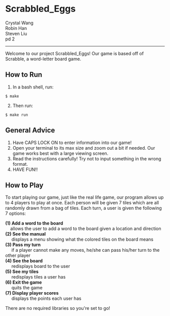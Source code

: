 # Scrabbled_Eggs
Crystal Wang  
Robin Han    
Steven Liu  
pd 2

--------------------- 
Welcome to our project Scrabbled_Eggs! Our game is based off of Scrabble, a word-letter board game.
## How to Run
1. In a bash shell, run:
~~~
$ make
~~~
2. Then run:
~~~
$ make run
~~~
## General Advice
1. Have CAPS LOCK ON to enter information into our game!
2. Open your terminal to its max size and zoom out a bit if needed. Our game works best with a large viewing screen.
3. Read the instructions carefully! Try not to input something in the wrong format.
4. HAVE FUN!! 
## How to Play
To start playing our game, just like the real life game, our program allows up to 4 players to play at once. Each person will be given 7 tiles which are all randomly drawn from a bag of tiles. Each turn, a user is given the following 7 options:
  
<b>(1) Add a word to the board </b>  
&nbsp;&nbsp;&nbsp;&nbsp;allows the user to add a word to the board given a location and direction  
<b>(2) See the manual  </b>  
&nbsp;&nbsp;&nbsp;&nbsp;&nbsp;displays a menu showing what the colored tiles on the board means  
<b>(3) Pass my turn  </b>  
&nbsp;&nbsp;&nbsp;&nbsp;&nbsp;if a player cannot make any moves, he/she can pass his/her turn to the other player  
<b>(4) See the board </b>   
&nbsp;&nbsp;&nbsp;&nbsp;&nbsp;redisplays board to the user  
<b>(5) See my tiles  </b>  
&nbsp;&nbsp;&nbsp;&nbsp;&nbsp;redisplays tiles a user has  
<b>(6) Exit the game </b>   
&nbsp;&nbsp;&nbsp;&nbsp;&nbsp;quits the game  
<b>(7) Display player scores </b>   
&nbsp;&nbsp;&nbsp;&nbsp;&nbsp;displays the points each user has  
  
There are no required libraries so you're set to go!
